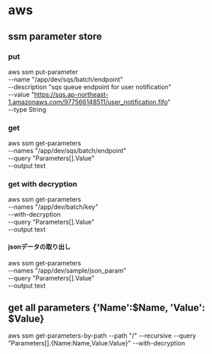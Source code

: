# aws

## ssm parameter store

### put

aws ssm put-parameter \
  --name "/app/dev/sqs/batch/endpoint" \
  --description "sqs queue endpoint for user notification" \
  --value "https://sqs.ap-northeast-1.amazonaws.com/977566148511/user_notification.fifo" \
  --type String

### get

aws ssm get-parameters \
  --names "/app/dev/sqs/batch/endpoint" \
  --query "Parameters[].Value" \
  --output text

### get with decryption

aws ssm get-parameters \
  --names "/app/dev/batch/key" \
  --with-decryption \
  --query "Parameters[].Value" \
  --output text

#### jsonデータの取り出し
aws ssm get-parameters \
  --names "/app/dev/sample/json_param" \
  --query "Parameters[].Value" \
  --output text

## get all parameters {'Name':$Name, 'Value': $Value}

aws ssm get-parameters-by-path --path "/" --recursive --query "Parameters[].{Name:Name,Value:Value}" --with-decryption
